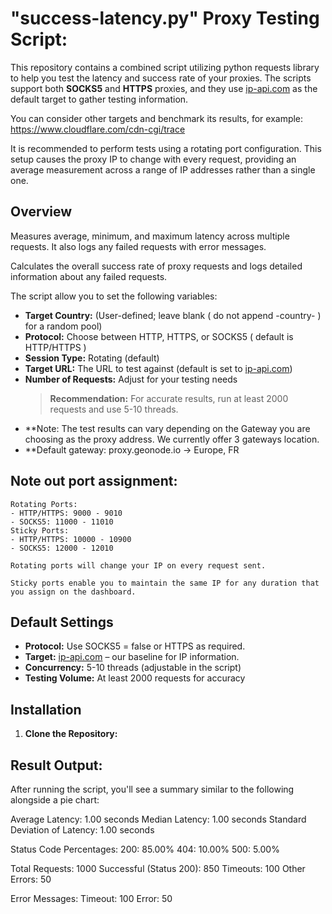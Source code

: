 # "success-latency.py" Proxy Testing Script: 

This repository contains a combined script utilizing python requests library to help you test the latency and success rate of your proxies. The scripts support both **SOCKS5** and **HTTPS** proxies, and they use [ip-api.com](http://ip-api.com) as the default target to gather testing information.

You can consider other targets and benchmark its results, for example: https://www.cloudflare.com/cdn-cgi/trace

It is recommended to perform tests using a rotating port configuration. This setup causes the proxy IP to change with every request, providing an average measurement across a range of IP addresses rather than a single one.

## Overview

  Measures average, minimum, and maximum latency across multiple requests. It also logs any failed requests with error messages.

  Calculates the overall success rate of proxy requests and logs detailed information about any failed requests.

The script allow you to set the following variables:

- **Target Country:** (User-defined; leave blank ( do not append -country- ) for a random pool)
- **Protocol:** Choose between HTTP, HTTPS, or SOCKS5 ( default is HTTP/HTTPS )
- **Session Type:** Rotating (default) 
- **Target URL:** The URL to test against (default is set to [ip-api.com](http://ip-api.com))
- **Number of Requests:** Adjust for your testing needs  
  > **Recommendation:** For accurate results, run at least 2000 requests and use 5-10 threads.
- **Note: The test results can vary depending on the Gateway you are choosing as the proxy address. We currently offer 3 gateways location. 
- **Default gateway: proxy.geonode.io -> Europe, FR


## Note out port assignment:

	Rotating Ports:
	- HTTP/HTTPS: 9000 - 9010
	- SOCKS5: 11000 - 11010
	Sticky Ports:
	- HTTP/HTTPS: 10000 - 10900
	- SOCKS5: 12000 - 12010
	
	Rotating ports will change your IP on every request sent.
	
	Sticky ports enable you to maintain the same IP for any duration that you assign on the dashboard. 


## Default Settings

- **Protocol:** Use SOCKS5 = false or HTTPS as required.
- **Target:** [ip-api.com](http://ip-api.com) – our baseline for IP information.
- **Concurrency:** 5-10 threads (adjustable in the script)
- **Testing Volume:** At least 2000 requests for accuracy

## Installation

1. **Clone the Repository:**


## Result Output:

After running the script, you'll see a summary similar to the following alongside a pie chart:

Average Latency: 1.00 seconds
Median Latency: 1.00 seconds
Standard Deviation of Latency: 1.00 seconds

Status Code Percentages:
200: 85.00%
404: 10.00%
500: 5.00%

Total Requests: 1000
Successful (Status 200): 850
Timeouts: 100
Other Errors: 50

Error Messages:
Timeout: 100
Error: 50
